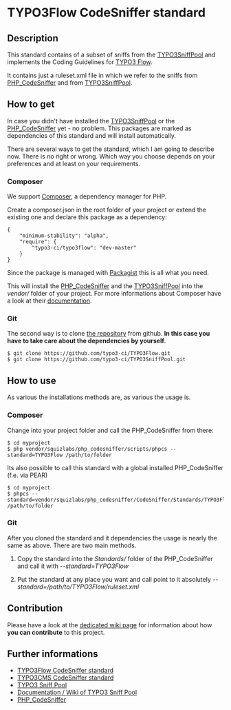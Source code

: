 # TYPO3Flow CodeSniffer standard

## Description

This standard contains of a subset of sniffs from the [TYPO3SniffPool](https://github.com/typo3-ci/TYPO3SniffPool) and implements the Coding Guidelines for [TYPO3 Flow](http://flow.typo3.org/). 
 
It contains just a ruleset.xml file in which we refer to the sniffs from [PHP_CodeSniffer](https://github.com/squizlabs/PHP_CodeSniffer) and from [TYPO3SniffPool](https://github.com/typo3-ci/TYPO3SniffPool).

## How to get
 
In case you didn't have installed the [TYPO3SniffPool](https://github.com/typo3-ci/TYPO3SniffPool) or the [PHP_CodeSniffer](https://github.com/squizlabs/PHP_CodeSniffer) yet - no problem. This packages are marked as dependencies of this standard and will install automatically.
 
There are several ways to get the standard, which I am going to describe now. There is no right or wrong. Which way you choose depends on your preferences and at least on your requirements.
 
### Composer
 
We support [Composer](https://getcomposer.org/), a dependency manager for PHP. 
 
Create a composer.json in the root folder of your project or extend the existing one and declare this package as a dependency:
 
``` 
{
	"minimum-stability": "alpha",
	"require": {
		"typo3-ci/typo3flow": "dev-master"
	}
}
``` 
 
Since the package is managed with [Packagist](https://packagist.org/) this is all what you need.
 
This will install the [PHP_CodeSniffer](https://github.com/squizlabs/PHP_CodeSniffer) and the [TYPO3SniffPool](https://github.com/typo3-ci/TYPO3SniffPool) into the *vendor/* folder of your project. For more informations about Composer have a look at their [documentation](http://getcomposer.org/doc/00-intro.md).

### Git
 
The second way is to clone [the repository](https://github.com/typo3-ci/TYPO3Flow) from github. **In this case you have to take care about the dependencies by yourself**.
 
```
$ git clone https://github.com/typo3-ci/TYPO3Flow.git
$ git clone https://github.com/typo3-ci/TYPO3SniffPool.git
```

## How to use

As various the installations methods are, as various the usage is.

### Composer
 
Change into your project folder and call the PHP_CodeSniffer from there:
 
```
$ cd myproject
$ php vendor/squizlabs/php_codesniffer/scripts/phpcs --standard=TYPO3Flow /path/to/folder
```

Its also possible to call this standard with a global installed PHP_CodeSniffer (f.e. via PEAR)
 
```
$ cd myproject
$ phpcs --standard=vendor/squizlabs/php_codesniffer/CodeSniffer/Standards/TYPO3Flow/ruleset.xml /path/to/folder
```
 
### Git
 
After you cloned the standard and it dependencies the usage is nearly the same as above. There are two main methods. 
 
1. Copy the standard into the *Standards/* folder of the PHP_CodeSniffer and call it with *--standard=TYPO3Flow*
 
2. Put the standard at any place you want and call point to it absolutely *--standard=/path/to/TYPO3Flow/ruleset.xml*

## Contribution

Please have a look at the [dedicated wiki page](https://github.com/typo3-ci/TYPO3SniffPool/wiki#contribute) for information about how **you can contribute** to this project.

## Further informations

* [TYPO3Flow CodeSniffer standard](https://github.com/typo3-ci/TYPO3Flow)
* [TYPO3CMS CodeSniffer standard](https://github.com/typo3-ci/TYPO3CMS)
* [TYPO3 Sniff Pool](https://github.com/typo3-ci/TYPO3SniffPool)
* [Documentation / Wiki of TYPO3 Sniff Pool](https://github.com/typo3-ci/TYPO3SniffPool/wiki)
* [PHP_CodeSniffer](https://github.com/squizlabs/PHP_CodeSniffer)
